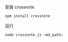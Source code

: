 <!-- ## 打包说明

全局安装pkg

```bash
npm install -g pkg
``` -->

<!-- 使用Commander处理NodeJS命令行参数

```bash
npm i commander 
``` -->

安装 crossnote

```bash
npm install crossnote
```

运行

```bash
node crossnote.js <md_path>
```